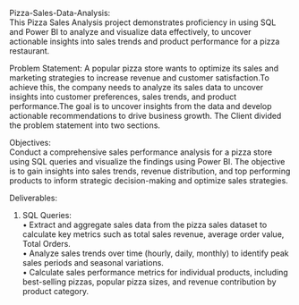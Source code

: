 Pizza-Sales-Data-Analysis:   
This Pizza Sales Analysis project demonstrates proficiency in using SQL and Power BI to analyze and visualize data effectively, to uncover actionable insights into sales trends and product performance for a pizza restaurant.

Problem Statement:
A popular pizza store wants to optimize its sales and marketing strategies to increase revenue and customer satisfaction.To achieve this, the company needs to analyze its sales data to uncover insights into customer preferences, sales trends, and product performance.The goal is to uncover insights from the data and develop actionable recommendations to drive business growth. The Client divided the problem statement into two sections.

Objectives:   
Conduct a comprehensive sales performance analysis for a pizza store using SQL queries and visualize the findings using Power BI. The objective is to gain insights into sales trends, revenue distribution, and top performing products to inform strategic decision-making and optimize sales strategies.

Deliverables:
1. SQL Queries:  
• Extract and aggregate sales data from the pizza sales dataset to calculate key metrics such as total sales revenue, average order value, Total Orders.  
• Analyze sales trends over time (hourly, daily, monthly) to identify peak sales periods and seasonal variations.  
• Calculate sales performance metrics for individual products, including best-selling pizzas, popular pizza sizes, and revenue contribution by product category.
